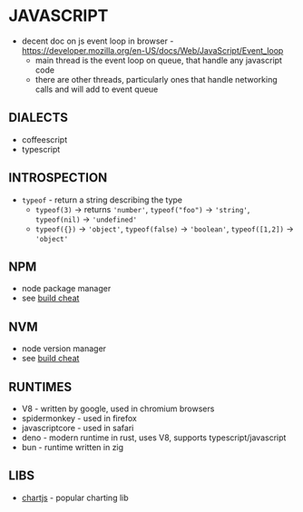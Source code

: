 # JAVASCRIPT
- decent doc on js event loop in browser - https://developer.mozilla.org/en-US/docs/Web/JavaScript/Event_loop
    - main thread is the event loop on queue, that handle any javascript code
    - there are other threads, particularly ones that handle networking calls and will add to event queue

## DIALECTS
- coffeescript
- typescript

## INTROSPECTION
- `typeof` - return a string describing the type
    - `typeof(3)` -> returns `'number'`, `typeof("foo")` -> `'string'`, `typeof(nil)` -> `'undefined'`
    - `typeof({})` -> `'object'`, `typeof(false)` -> `'boolean'`, `typeof([1,2])` -> `'object'`

## NPM
- node package manager
- see [build cheat](build_dependency_tools_cheatsheet.md)

## NVM
- node version manager
- see [build cheat](build_dependency_tools_cheatsheet.md)

## RUNTIMES
- V8 - written by google, used in chromium browsers
- spidermonkey - used in firefox
- javascriptcore - used in safari
- deno - modern runtime in rust, uses V8, supports typescript/javascript
- bun - runtime written in zig

## LIBS
- [chartjs](https://github.com/chartjs/Chart.js) - popular charting lib
